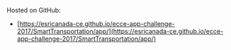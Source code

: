 Hosted on GitHub:
- [https://esricanada-ce.github.io/ecce-app-challenge-2017/SmartTransportation/app/](https://esricanada-ce.github.io/ecce-app-challenge-2017/SmartTransportation/app/)
